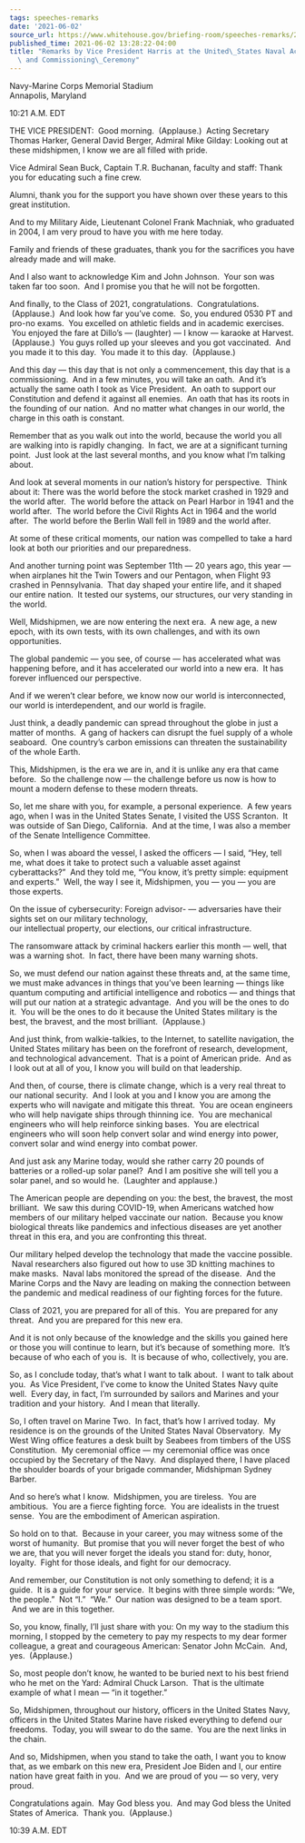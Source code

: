 ```yaml
---
tags: speeches-remarks
date: '2021-06-02'
source_url: https://www.whitehouse.gov/briefing-room/speeches-remarks/2021/06/02/remarks-by-vice-president-harris-at-the-united-states-naval-academy-graduation-and-commissioning-ceremony/
published_time: 2021-06-02 13:28:22-04:00
title: "Remarks by Vice President Harris at the United\_States Naval Academy Graduation\
  \ and Commissioning\_Ceremony"
---
```

 
Navy-Marine Corps Memorial Stadium   
Annapolis, Maryland

10:21 A.M. EDT  
  
THE VICE PRESIDENT:  Good morning.  (Applause.)  Acting Secretary Thomas
Harker, General David Berger, Admiral Mike Gilday: Looking out at these
midshipmen, I know we are all filled with pride.  
  
Vice Admiral Sean Buck, Captain T.R. Buchanan, faculty and staff: Thank
you for educating such a fine crew.  
  
Alumni, thank you for the support you have shown over these years to
this great institution.  
  
And to my Military Aide, Lieutenant Colonel Frank Machniak, who
graduated in 2004, I am very proud to have you with me here today.  
  
Family and friends of these graduates, thank you for the sacrifices you
have already made and will make.  
  
And I also want to acknowledge Kim and John Johnson.  Your son was taken
far too soon.  And I promise you that he will not be forgotten.  
  
And finally, to the Class of 2021, congratulations.  Congratulations.
 (Applause.)  And look how far you’ve come.  So, you endured 0530 PT and
pro-no exams.  You excelled on athletic fields and in academic
exercises.  You enjoyed the fare at Dillo’s — (laughter) — I know —
karaoke at Harvest.  (Applause.)  You guys rolled up your sleeves and
you got vaccinated.  And you made it to this day.  You made it to this
day.  (Applause.)   
  
And this day — this day that is not only a commencement, this day that
is a commissioning.  And in a few minutes, you will take an oath.  And
it’s actually the same oath I took as Vice President.  An oath to
support our Constitution and defend it against all enemies.  An oath
that has its roots in the founding of our nation.  And no matter what
changes in our world, the charge in this oath is constant.    
  
Remember that as you walk out into the world, because the world you all
are walking into is rapidly changing.  In fact, we are at a significant
turning point.  Just look at the last several months, and you know what
I’m talking about.    
  
And look at several moments in our nation’s history for perspective.
 Think about it: There was the world before the stock market crashed in
1929 and the world after.  The world before the attack on Pearl Harbor
in 1941 and the world after.  The world before the Civil Rights Act in
1964 and the world after.  The world before the Berlin Wall fell in 1989
and the world after.    
  
At some of these critical moments, our nation was compelled to take a
hard look at both our priorities and our preparedness.  
  
And another turning point was September 11th — 20 years ago, this year —
when airplanes hit the Twin Towers and our Pentagon, when Flight 93
crashed in Pennsylvania.  That day shaped your entire life, and it
shaped our entire nation.  It tested our systems, our structures, our
very standing in the world.      
  
Well, Midshipmen, we are now entering the next era.  A new age, a new
epoch, with its own tests, with its own challenges, and with its own
opportunities.  
  
The global pandemic — you see, of course — has accelerated what was
happening before, and it has accelerated our world into a new era.  It
has forever influenced our perspective.  
  
And if we weren’t clear before, we know now our world is interconnected,
our world is interdependent, and our world is fragile.    
  
Just think, a deadly pandemic can spread throughout the globe in just a
matter of months.  A gang of hackers can disrupt the fuel supply of a
whole seaboard.  One country’s carbon emissions can threaten the
sustainability of the whole Earth.   
  
This, Midshipmen, is the era we are in, and it is unlike any era that
came before.  So the challenge now — the challenge before us now is how
to mount a modern defense to these modern threats.    
  
So, let me share with you, for example, a personal experience.  A few
years ago, when I was in the United States Senate, I visited the USS
Scranton.  It was outside of San Diego, California.  And at the time, I
was also a member of the Senate Intelligence Committee.  
  
So, when I was aboard the vessel, I asked the officers — I said, “Hey,
tell me, what does it take to protect such a valuable asset against
cyberattacks?”  And they told me, “You know, it’s pretty simple:
equipment and experts.”  Well, the way I see it, Midshipmen, you — you —
you are those experts.    
  
On the issue of cybersecurity: Foreign advisor- — adversaries have their
sights set on our military technology,  
our intellectual property, our elections, our critical infrastructure.  
  
The ransomware attack by criminal hackers earlier this month — well,
that was a warning shot.  In fact, there have been many warning
shots.   
  
So, we must defend our nation against these threats and, at the same
time, we must make advances in things that you’ve been learning — things
like quantum computing and artificial intelligence and robotics — and
things that will put our nation at a strategic advantage.  And you will
be the ones to do it.  You will be the ones to do it because the United
States military is the best, the bravest, and the most brilliant.
 (Applause.)   
  
And just think, from walkie-talkies, to the Internet, to satellite
navigation, the United States military has been on the forefront of
research, development, and technological advancement.  That is a point
of American pride.  And as I look out at all of you, I know you will
build on that leadership.   
  
And then, of course, there is climate change, which is a very real
threat to our national security.  And I look at you and I know you are
among the experts who will navigate and mitigate this threat.  You are
ocean engineers who will help navigate ships through thinning ice.  You
are mechanical engineers who will help reinforce sinking bases.  You are
electrical engineers who will soon help convert solar and wind energy
into power, convert solar and wind energy into combat power.   
  
And just ask any Marine today, would she rather carry 20 pounds of
batteries or a rolled-up solar panel?  And I am positive she will tell
you a solar panel, and so would he.  (Laughter and applause.)   
  
The American people are depending on you: the best, the bravest, the
most brilliant.  We saw this during COVID-19, when Americans watched how
members of our military helped vaccinate our nation.  Because you know
biological threats like pandemics and infectious diseases are yet
another threat in this era, and you are confronting this threat.  
  
Our military helped develop the technology that made the vaccine
possible.  Naval researchers also figured out how to use 3D knitting
machines to make masks.  Naval labs monitored the spread of the disease.
 And the Marine Corps and the Navy are leading on making the connection
between the pandemic and medical readiness of our fighting forces for
the future.  
  
Class of 2021, you are prepared for all of this.  You are prepared for
any threat.  And you are prepared for this new era.   
  
And it is not only because of the knowledge and the skills you gained
here or those you will continue to learn, but it’s because of something
more.  It’s because of who each of you is.  It is because of who,
collectively, you are.   
  
So, as I conclude today, that’s what I want to talk about.  I want to
talk about you.  As Vice President, I’ve come to know the United States
Navy quite well.  Every day, in fact, I’m surrounded by sailors and
Marines and your tradition and your history.  And I mean that
literally.   
  
So, I often travel on Marine Two.  In fact, that’s how I arrived today.
 My residence is on the grounds of the United States Naval Observatory.
 My West Wing office features a desk built by Seabees from timbers of
the USS Constitution.  My ceremonial office — my ceremonial office was
once occupied by the Secretary of the Navy.  And displayed there, I have
placed the shoulder boards of your brigade commander, Midshipman Sydney
Barber.   
  
And so here’s what I know.  Midshipmen, you are tireless.  You are
ambitious.  You are a fierce fighting force.  You are idealists in the
truest sense.  You are the embodiment of American aspiration.   
  
So hold on to that.  Because in your career, you may witness some of the
worst of humanity.  But promise that you will never forget the best of
who we are, that you will never forget the ideals you stand for: duty,
honor, loyalty.  Fight for those ideals, and fight for our democracy.   
  
And remember, our Constitution is not only something to defend; it is a
guide.  It is a guide for your service.  It begins with three simple
words: “We, the people.”  Not “I.”  “We.”  Our nation was designed to be
a team sport.  And we are in this together.   
  
So, you know, finally, I’ll just share with you: On my way to the
stadium this morning, I stopped by the cemetery to pay my respects to my
dear former colleague, a great and courageous American: Senator John
McCain.  And, yes.  (Applause.)  
  
So, most people don’t know, he wanted to be buried next to his best
friend who he met on the Yard: Admiral Chuck Larson.  That is the
ultimate example of what I mean — “in it together.”   
  
So, Midshipmen, throughout our history, officers in the United States
Navy, officers in the United States Marine have risked everything to
defend our freedoms.  Today, you will swear to do the same.  You are the
next links in the chain.   
  
And so, Midshipmen, when you stand to take the oath, I want you to know
that, as we embark on this new era, President Joe Biden and I, our
entire nation have great faith in you.  And we are proud of you — so
very, very proud.   
  
Congratulations again.  May God bless you.  And may God bless the United
States of America.  Thank you.  (Applause.)   
  
10:39 A.M. EDT      
